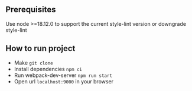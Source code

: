 ## Prerequisites
Use node >=18.12.0 to support the current style-lint version or downgrade style-lint


## How to run project
* Make `git clone`
* Install dependencies `npm ci`
* Run webpack-dev-server `npm run start`
* Open url `localhost:9000` in your browser
